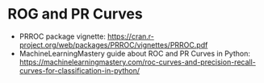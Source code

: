 # ROG and PR Curves

* PRROC package vignette: <https://cran.r-project.org/web/packages/PRROC/vignettes/PRROC.pdf>
* MachineLearningMastery guide about ROC and PR Curves in Python: <https://machinelearningmastery.com/roc-curves-and-precision-recall-curves-for-classification-in-python/>
